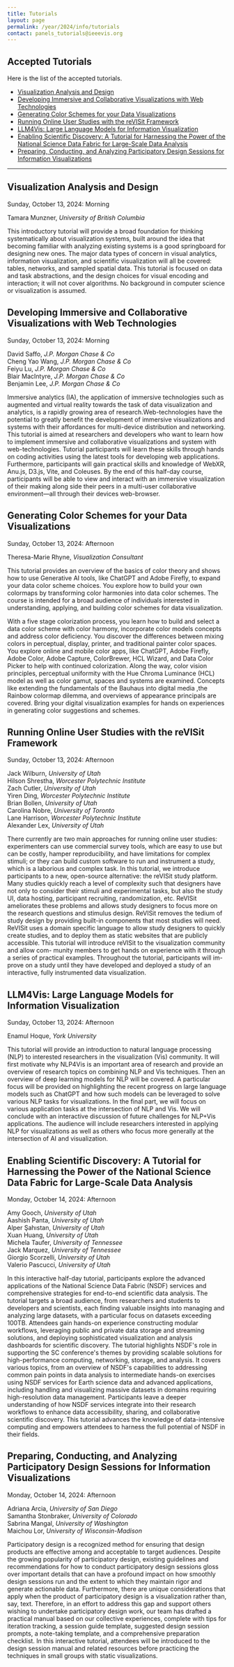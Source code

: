 ```yaml
---
title: Tutorials
layout: page
permalink: /year/2024/info/tutorials
contact: panels_tutorials@ieeevis.org
---
```


## Accepted Tutorials
Here is the list of the accepted tutorials.
* [Visualization Analysis and Design](#VAD)
* [Developing Immersive and Collaborative Visualizations with Web Technologies](#IMM)
* [Generating Color Schemes for your Data Visualizations](#CDV)
* [Running Online User Studies with the reVISit Framework](#RVS)
* [LLM4Vis: Large Language Models for Information Visualization](#LLM)
* [Enabling Scientific Discovery: A Tutorial for Harnessing the Power of the National Science Data Fabric for Large-Scale Data Analysis](#ESD)
* [Preparing, Conducting, and Analyzing Participatory Design Sessions for Information Visualizations](#PAR)

<hr/>

## <a name="VAD"></a> Visualization Analysis and Design
Sunday, October 13, 2024: Morning

Tamara Munzner, *University of British Columbia* <br>

This introductory tutorial will provide a broad foundation for thinking systematically about visualization systems, built around the idea that becoming familiar with analyzing existing systems is a good springboard for designing new ones. The major data types of concern in visual analytics, information visualization, and scientific visualization will all be covered: tables, networks, and sampled spatial data. This tutorial is focused on data and task abstractions, and the design choices for visual encoding and interaction; it will not cover algorithms. No background in computer science or visualization is assumed.

## <a name="IMM"></a> Developing Immersive and Collaborative Visualizations with Web Technologies
Sunday, October 13, 2024: Morning

David Saffo, *J.P. Morgan Chase & Co* <br>
Cheng Yao Wang, *J.P. Morgan Chase & Co* <br>
Feiyu Lu, *J.P. Morgan Chase & Co* <br>
Blair MacIntyre, *J.P. Morgan Chase & Co* <br>
Benjamin Lee, *J.P. Morgan Chase & Co* <br>


Immersive analytics (IA), the application of immersive technologies such as augmented and virtual reality towards the task of data visualization and analytics, is a rapidly growing area of research.Web-technologies have the potential to greatly benefit the development of immersive visualizations and systems with their affordances for multi-device distribution and networking. This tutorial is aimed at researchers and developers who want to learn how to implement immersive and collaborative visualizations and system with web-technologies. Tutorial participants will learn these skills through hands on coding activities using the latest tools for developing web applications. Furthermore, participants will gain practical skills and knowledge of WebXR, Anu.js, D3.js, Vite, and Coleuses. By the end of this half-day course, participants will be able to view and interact with an immersive visualization of their making along side their peers in a multi-user collaborative environment—all through their devices web-browser.

## <a name="CDV"></a> Generating Color Schemes for your Data Visualizations
Sunday, October 13, 2024: Afternoon

Theresa-Marie Rhyne, *Visualization Consultant* <br>

This tutorial provides an overview of the basics of color theory and shows how to use Generative AI tools, like ChatGPT and Adobe Firefly, to expand your data color scheme choices. You explore how to build your own colormaps by transforming color harmonies into data color schemes. The course is intended for a broad audience of individuals interested in understanding, applying, and building color schemes for data visualization.

With a five stage colorization process, you learn how to build and select a data color scheme with color harmony, incorporate color models concepts and address color deficiency. You discover the differences between mixing colors in perceptual, display, printer, and traditional painter color spaces. You explore online and mobile color apps, like ChatGPT, Adobe Firefly, Adobe Color, Adobe Capture, ColorBrewer, HCL Wizard, and Data Color Picker to help with continued colorization. Along the way, color vision principles, perceptual uniformity with the Hue Chroma Luminance (HCL) model as well as color gamut, spaces and systems are examined. Concepts like extending the fundamentals of the Bauhaus into digital media ,the Rainbow colormap dilemma, and overviews of appearance principals are covered. Bring your digital visualization examples for hands on experiences in generating color suggestions and schemes.



## <a name="RVS"></a> Running Online User Studies with the reVISit Framework
Sunday, October 13, 2024: Afternoon

Jack Wilburn, *University of Utah* <br>
Hilson Shrestha, *Worcester Polytechnic Institute* <br>
Zach Cutler, *University of Utah* <br>
Yiren Ding, *Worcester Polytechnic Institute* <br>
Brian Bollen, *University of Utah* <br>
Carolina Nobre, *University of Toronto* <br>
Lane Harrison, *Worcester Polytechnic Institute* <br>
Alexander Lex, *University of Utah* <br>

There currently are two main approaches for running online user studies: experimenters can use commercial survey tools, which are easy to use but can be costly, hamper reproducibility, and have limitations for complex stimuli; or they can build custom software to run and instrument a study, which is a laborious and complex task. In this tutorial, we introduce participants to a new, open-source alternative: the reVISit study platform. Many studies quickly reach a level of complexity such that designers have not only to consider their stimuli and experimental tasks, but also the study UI, data hosting, participant recruiting, randomization, etc. ReVISit ameliorates these problems and allows study designers to focus more on the research questions and stimulus design. ReVISit removes the tedium of study design by providing built-in components that most studies will need. ReVISit uses a domain specific language to allow study designers to quickly create studies, and to deploy them as static websites that are publicly accessible. This tutorial will introduce reVISit to the visualization community and allow com- munity members to get hands on experience with it through a series of practical examples. Throughout the tutorial, participants will im- prove on a study until they have developed and deployed a study of an interactive, fully instrumented data visualization.


## <a name="LLM"></a> LLM4Vis: Large Language Models for Information Visualization
Sunday, October 13, 2024: Afternoon

Enamul Hoque, *York University* <br>

This tutorial will provide an introduction to natural language processing (NLP) to interested researchers in the visualization (Vis) community. It will first motivate why NLP4Vis is an important area of research and provide an overview of research topics on combining NLP and Vis techniques. Then an overview of deep learning models for NLP will be covered. A particular focus will be provided on highlighting the recent progress on large language models such as ChatGPT and how such models can be leveraged to solve various NLP tasks for visualizations. In the final part, we will focus on various application tasks at the intersection of NLP and Vis. We will conclude with an interactive discussion of future challenges for NLP+Vis applications. The audience will include researchers interested in applying NLP for visualizations as well as others who focus more generally at the intersection of AI and visualization.


## <a name="ESD"></a> Enabling Scientific Discovery: A Tutorial for Harnessing the Power of the National Science Data Fabric for Large-Scale Data Analysis
Monday, October 14, 2024: Afternoon

Amy Gooch, *University of Utah* <br>
Aashish Panta, *University of Utah* <br>
Alper Şahıstan, *University of Utah* <br>
Xuan Huang, *University of Utah* <br>
Michela Taufer, *University of Tennessee* <br>
Jack Marquez, *University of Tennessee* <br>
Giorgio Scorzelli, *University of Utah* <br>
Valerio Pascucci, *University of Utah* <br>


In this interactive half-day tutorial, participants explore the advanced applications of the National Science Data Fabric (NSDF) services and comprehensive strategies for end-to-end scientific data analysis. The tutorial targets a broad audience, from researchers and students to developers and scientists, each finding valuable insights into managing and analyzing large datasets, with a particular focus on datasets exceeding 100TB. Attendees gain hands-on experience constructing modular workflows, leveraging public and private data storage and streaming solutions, and deploying sophisticated visualization and analysis dashboards for scientific discovery. The tutorial highlights NSDF's role in supporting the SC conference's themes by providing scalable solutions for high-performance computing, networking, storage, and analysis. It covers various topics, from an overview of NSDF's capabilities to addressing common pain points in data analysis to intermediate hands-on exercises using NSDF services for Earth science data and advanced applications, including handling and visualizing massive datasets in domains requiring high-resolution data management. Participants leave a deeper understanding of how NSDF services integrate into their research workflows to enhance data accessibility, sharing, and collaborative scientific discovery. This tutorial advances the knowledge of data-intensive computing and empowers attendees to harness the full potential of NSDF in their fields.


## <a name="PAR"></a> Preparing, Conducting, and Analyzing Participatory Design Sessions for Information Visualizations
Monday, October 14, 2024: Afternoon

Adriana Arcia, *University of San Diego* <br>
Samantha Stonbraker, *University of Colorado* <br>
Sabrina Mangal, *University of Washington* <br>
Maichou Lor, *University of Wisconsin-Madison* <br>

Participatory design is a recognized method for ensuring that design products are effective among and acceptable to target audiences. Despite the growing popularity of participatory design, existing guidelines and recommendations for how to conduct participatory design sessions gloss over important details that can have a profound impact on how smoothly design sessions run and the extent to which they maintain rigor and generate actionable data. Furthermore, there are unique considerations that apply when the product of participatory design is a visualization rather than, say, text. Therefore, in an effort to address this gap and support others wishing to undertake participatory design work, our team has drafted a practical manual based on our collective experiences, complete with tips for iteration tracking, a session guide template, suggested design session prompts, a note-taking template, and a comprehensive preparation checklist. In this interactive tutorial, attendees will be introduced to the design session manual and related resources before practicing the techniques in small groups with static visualizations.

